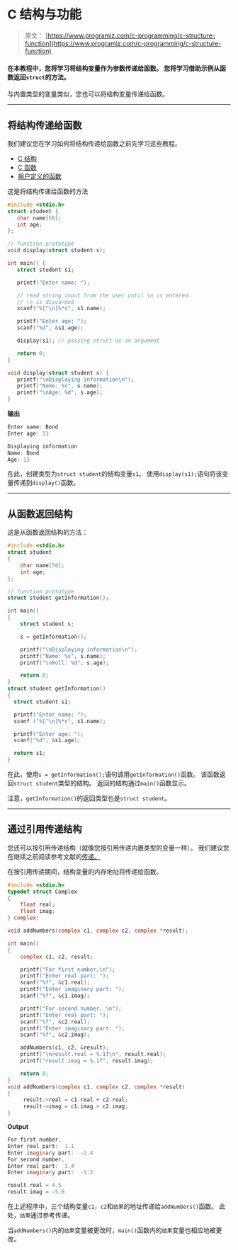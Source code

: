 # C 结构与功能

> 原文： [https://www.programiz.com/c-programming/c-structure-function](https://www.programiz.com/c-programming/c-structure-function)

#### 在本教程中，您将学习将结构变量作为参数传递给函数。 您将学习借助示例从函数返回`struct`的方法。

与内置类型的变量类似，您也可以将结构变量传递给函数。

* * *

## 将结构传递给函数

我们建议您在学习如何将结构传递给函数之前先学习这些教程。

*   [C 结构](/c-programming/c-structures)
*   [C 函数](/c-programming/c-functions)
*   [用户定义的函数](/c-programming/c-user-defined-functions)

这是将结构传递给函数的方法

```c
#include <stdio.h>
struct student {
   char name[50];
   int age;
};

// function prototype
void display(struct student s);

int main() {
   struct student s1;

   printf("Enter name: ");

   // read string input from the user until \n is entered
   // \n is discarded
   scanf("%[^\n]%*c", s1.name);

   printf("Enter age: ");
   scanf("%d", &s1.age);

   display(s1); // passing struct as an argument

   return 0;
}

void display(struct student s) {
   printf("\nDisplaying information\n");
   printf("Name: %s", s.name);
   printf("\nAge: %d", s.age);
}
```

**输出**

```c
Enter name: Bond
Enter age: 13

Displaying information
Name: Bond
Age: 13 
```

在此，创建类型为`struct student`的结构变量`s1`。 使用`display(s1);`语句将该变量传递到`display()`函数。

* * *

## 从函数返回结构

这是从函数返回结构的方法：

```c
#include <stdio.h>
struct student
{
    char name[50];
    int age;
};

// function prototype
struct student getInformation();

int main()
{
    struct student s;

    s = getInformation();

    printf("\nDisplaying information\n");
    printf("Name: %s", s.name);
    printf("\nRoll: %d", s.age);

    return 0;
}
struct student getInformation() 
{
  struct student s1;

  printf("Enter name: ");
  scanf ("%[^\n]%*c", s1.name);

  printf("Enter age: ");
  scanf("%d", &s1.age);

  return s1;
} 
```

在此，使用`s = getInformation();`语句调用`getInformation()`函数。 该函数返回`struct student`类型的结构。 返回的结构通过`main()`函数显示。

注意，`getInformation()`的返回类型也是`struct student`。

* * *

## 通过引用传递结构

您还可以按引用传递结构（就像您按引用传递内置类型的变量一样）。 我们建议您在继续之前阅读参考文献的[传递。](/c-programming/c-pointer-functions)

在按引用传递期间，结构变量的内存地址将传递给函数。

```c
#include <stdio.h>
typedef struct Complex
{
    float real;
    float imag;
} complex;

void addNumbers(complex c1, complex c2, complex *result); 

int main()
{
    complex c1, c2, result;

    printf("For first number,\n");
    printf("Enter real part: ");
    scanf("%f", &c1.real);
    printf("Enter imaginary part: ");
    scanf("%f", &c1.imag);

    printf("For second number, \n");
    printf("Enter real part: ");
    scanf("%f", &c2.real);
    printf("Enter imaginary part: ");
    scanf("%f", &c2.imag);

    addNumbers(c1, c2, &result); 
    printf("\nresult.real = %.1f\n", result.real);
    printf("result.imag = %.1f", result.imag);

    return 0;
}
void addNumbers(complex c1, complex c2, complex *result) 
{
     result->real = c1.real + c2.real;
     result->imag = c1.imag + c2.imag; 
} 
```

**Output**

```c
For first number,
Enter real part:  1.1
Enter imaginary part:  -2.4
For second number, 
Enter real part:  3.4
Enter imaginary part:  -3.2

result.real = 4.5
result.imag = -5.6 
```

在上述程序中，三个结构变量`c1`，`c2`和`结果`的地址传递给`addNumbers()`函数。 此处，`结果`通过参考传递。

当`addNumbers()`内的`结果`变量被更改时，`main()`函数内的`结果`变量也相应地被更改。